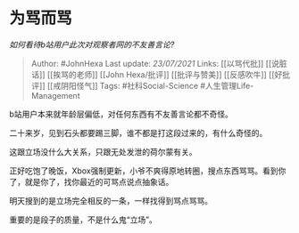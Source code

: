 # 为骂而骂
*如何看待b站用户此次对观察者网的不友善言论?*

> Author: #JohnHexa
Last update: *23/07/2021* 
Links: [[以骂代批]] [[说脏话]] [[挨骂的老师]] [[John Hexa/批评]] [[批评与赞美]] [[反感吹牛]] [[好批评]] [[戒阴阳怪气]]
Tags: #社科Social-Science #人生管理Life-Management 

 
b站用户本来就年龄层偏低，对任何东西有不友善言论都不奇怪。

二十来岁，见到石头都要踢三脚，谁不都是打这段过来的，有什么奇怪的。

这跟立场没什么大关系，只跟无处发泄的荷尔蒙有关。

正好吃饱了晚饭，Xbox强制更新，小爷不爽得原地转圈，搜点东西骂骂。看到你了，就是你了，找你最近的可骂点说点抽象话。

明天搜到的是立场完全相反的一条，一样找得到骂点骂骂。

重要的是段子的质量，不是什么鬼“立场”。



